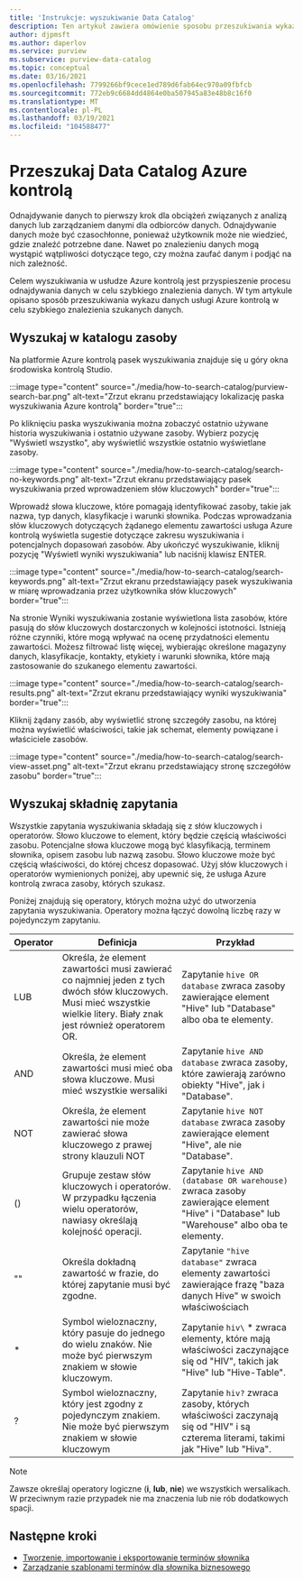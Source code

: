 ```yaml
---
title: 'Instrukcje: wyszukiwanie Data Catalog'
description: Ten artykuł zawiera omówienie sposobu przeszukiwania wykazu danych.
author: djpmsft
ms.author: daperlov
ms.service: purview
ms.subservice: purview-data-catalog
ms.topic: conceptual
ms.date: 03/16/2021
ms.openlocfilehash: 7799266bf9cece1ed789d6fab64ec970a09fbfcb
ms.sourcegitcommit: 772eb9c6684dd4864e0ba507945a83e48b8c16f0
ms.translationtype: MT
ms.contentlocale: pl-PL
ms.lasthandoff: 03/19/2021
ms.locfileid: "104588477"
---
```

# <a name="search-the-azure-purview-data-catalog"></a>Przeszukaj Data Catalog Azure kontrolą

Odnajdywanie danych to pierwszy krok dla obciążeń związanych z analizą danych lub zarządzaniem danymi dla odbiorców danych. Odnajdywanie danych może być czasochłonne, ponieważ użytkownik może nie wiedzieć, gdzie znaleźć potrzebne dane. Nawet po znalezieniu danych mogą wystąpić wątpliwości dotyczące tego, czy można zaufać danym i podjąć na nich zależność.

Celem wyszukiwania w usłudze Azure kontrolą jest przyspieszenie procesu odnajdywania danych w celu szybkiego znalezienia danych. W tym artykule opisano sposób przeszukiwania wykazu danych usługi Azure kontrolą w celu szybkiego znalezienia szukanych danych.

## <a name="search-the-catalog-for-assets"></a>Wyszukaj w katalogu zasoby

Na platformie Azure kontrolą pasek wyszukiwania znajduje się u góry okna środowiska kontrolą Studio.

:::image type="content" source="./media/how-to-search-catalog/purview-search-bar.png" alt-text="Zrzut ekranu przedstawiający lokalizację paska wyszukiwania Azure kontrolą" border="true":::

Po kliknięciu paska wyszukiwania można zobaczyć ostatnio używane historia wyszukiwania i ostatnio używane zasoby. Wybierz pozycję "Wyświetl wszystko", aby wyświetlić wszystkie ostatnio wyświetlane zasoby.

:::image type="content" source="./media/how-to-search-catalog/search-no-keywords.png" alt-text="Zrzut ekranu przedstawiający pasek wyszukiwania przed wprowadzeniem słów kluczowych" border="true":::

Wprowadź słowa kluczowe, które pomagają identyfikować zasoby, takie jak nazwa, typ danych, klasyfikacje i warunki słownika. Podczas wprowadzania słów kluczowych dotyczących żądanego elementu zawartości usługa Azure kontrolą wyświetla sugestie dotyczące zakresu wyszukiwania i potencjalnych dopasowań zasobów. Aby ukończyć wyszukiwanie, kliknij pozycję "Wyświetl wyniki wyszukiwania" lub naciśnij klawisz ENTER.

:::image type="content" source="./media/how-to-search-catalog/search-keywords.png" alt-text="Zrzut ekranu przedstawiający pasek wyszukiwania w miarę wprowadzania przez użytkownika słów kluczowych" border="true":::

Na stronie Wyniki wyszukiwania zostanie wyświetlona lista zasobów, które pasują do słów kluczowych dostarczonych w kolejności istotności. Istnieją różne czynniki, które mogą wpływać na ocenę przydatności elementu zawartości. Możesz filtrować listę więcej, wybierając określone magazyny danych, klasyfikacje, kontakty, etykiety i warunki słownika, które mają zastosowanie do szukanego elementu zawartości.

:::image type="content" source="./media/how-to-search-catalog/search-results.png" alt-text="Zrzut ekranu przedstawiający wyniki wyszukiwania" border="true":::

 Kliknij żądany zasób, aby wyświetlić stronę szczegóły zasobu, na której można wyświetlić właściwości, takie jak schemat, elementy powiązane i właściciele zasobów.

:::image type="content" source="./media/how-to-search-catalog/search-view-asset.png" alt-text="Zrzut ekranu przedstawiający stronę szczegółów zasobu" border="true":::

## <a name="search-query-syntax"></a>Wyszukaj składnię zapytania

Wszystkie zapytania wyszukiwania składają się z słów kluczowych i operatorów. Słowo kluczowe to element, który będzie częścią właściwości zasobu. Potencjalne słowa kluczowe mogą być klasyfikacją, terminem słownika, opisem zasobu lub nazwą zasobu. Słowo kluczowe może być częścią właściwości, do której chcesz dopasować. Użyj słów kluczowych i operatorów wymienionych poniżej, aby upewnić się, że usługa Azure kontrolą zwraca zasoby, których szukasz. 

Poniżej znajdują się operatory, których można użyć do utworzenia zapytania wyszukiwania. Operatory można łączyć dowolną liczbę razy w pojedynczym zapytaniu.

| Operator | Definicja | Przykład |
| -------- | ---------- | ------- |
| LUB | Określa, że element zawartości musi zawierać co najmniej jeden z tych dwóch słów kluczowych. Musi mieć wszystkie wielkie litery. Biały znak jest również operatorem OR.  | Zapytanie `hive OR database` zwraca zasoby zawierające element "Hive" lub "Database" albo oba te elementy. |
| AND | Określa, że element zawartości musi mieć oba słowa kluczowe. Musi mieć wszystkie wersaliki | Zapytanie `hive AND database` zwraca zasoby, które zawierają zarówno obiekty "Hive", jak i "Database". |
| NOT | Określa, że element zawartości nie może zawierać słowa kluczowego z prawej strony klauzuli NOT | Zapytanie `hive NOT database` zwraca zasoby zawierające element "Hive", ale nie "Database". |
| () | Grupuje zestaw słów kluczowych i operatorów. W przypadku łączenia wielu operatorów, nawiasy określają kolejność operacji. | Zapytanie `hive AND (database OR warehouse)` zwraca zasoby zawierające element "Hive" i "Database" lub "Warehouse" albo oba te elementy. |
| "" | Określa dokładną zawartość w frazie, do której zapytanie musi być zgodne. | Zapytanie `"hive database"` zwraca elementy zawartości zawierające frazę "baza danych Hive" w swoich właściwościach |
| * | Symbol wieloznaczny, który pasuje do jednego do wielu znaków. Nie może być pierwszym znakiem w słowie kluczowym. | Zapytanie `hiv\` * zwraca elementy, które mają właściwości zaczynające się od "HIV", takich jak "Hive" lub "Hive-Table". |
| ? | Symbol wieloznaczny, który jest zgodny z pojedynczym znakiem. Nie może być pierwszym znakiem w słowie kluczowym | Zapytanie `hiv?` zwraca zasoby, których właściwości zaczynają się od "HIV" i są czterema literami, takimi jak "Hive" lub "Hiva". |

> [!Note]
> Zawsze określaj operatory logiczne (**i**, **lub**, **nie**) we wszystkich wersalikach. W przeciwnym razie przypadek nie ma znaczenia lub nie rób dodatkowych spacji.

## <a name="next-steps"></a>Następne kroki

- [Tworzenie, importowanie i eksportowanie terminów słownika](how-to-create-import-export-glossary.md)
- [Zarządzanie szablonami terminów dla słownika biznesowego](how-to-manage-term-templates.md)
